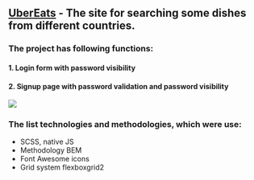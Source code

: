 ## [UberEats](https://albshar.github.io/ubereats/) - The site for searching some dishes from different countries.

### The project has following functions:
#### 1. Login form with password visibility
#### 2. Signup page with password validation and password visibility
![](https://github.com/AlbShar/ubereats/blob/feature/signup/gifs/signup_form.gif)

### The list technologies and methodologies, which were use:
- SCSS, native JS
- Methodology BEM
- Font Awesome icons
- Grid system flexboxgrid2
